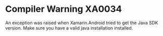 # Compiler Warning XA0034

An exception was raised when Xamarin.Android tried to get the Java SDK version.
Make sure you have a valid java installation installed. 